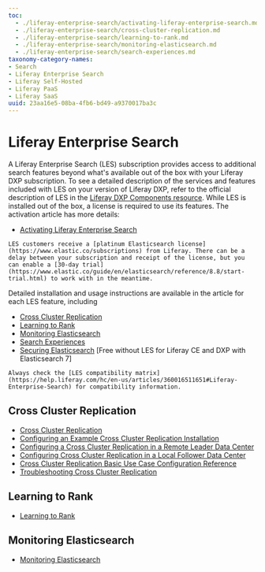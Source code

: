 ```yaml
---
toc:
  - ./liferay-enterprise-search/activating-liferay-enterprise-search.md
  - ./liferay-enterprise-search/cross-cluster-replication.md
  - ./liferay-enterprise-search/learning-to-rank.md
  - ./liferay-enterprise-search/monitoring-elasticsearch.md
  - ./liferay-enterprise-search/search-experiences.md
taxonomy-category-names:
- Search
- Liferay Enterprise Search
- Liferay Self-Hosted
- Liferay PaaS
- Liferay SaaS
uuid: 23aa16e5-08ba-4fb6-bd49-a9370017ba3c
---
```

# Liferay Enterprise Search

A Liferay Enterprise Search (LES) subscription provides access to additional search features beyond what's available out of the box with your Liferay DXP subscription. To see a detailed description of the services and features included with LES on your version of Liferay DXP, refer to the official description of LES in the [Liferay DXP Components resource](https://help.liferay.com/hc/en-us/articles/360014400932). While LES is installed out of the box, a license is required to use its features. The activation article has more details:

- [Activating Liferay Enterprise Search](liferay-enterprise-search/activating-liferay-enterprise-search.md)

```{note}
LES customers receive a [platinum Elasticsearch license](https://www.elastic.co/subscriptions) from Liferay. There can be a delay between your subscription and receipt of the license, but you can enable a [30-day trial](https://www.elastic.co/guide/en/elasticsearch/reference/8.8/start-trial.html) to work with in the meantime.  
```

Detailed installation and usage instructions are available in the article for each LES feature, including

- [Cross Cluster Replication](liferay-enterprise-search/cross-cluster-replication.md)
- [Learning to Rank](liferay-enterprise-search/learning-to-rank.md)
- [Monitoring Elasticsearch](liferay-enterprise-search/monitoring-elasticsearch.md)
- [Search Experiences](liferay-enterprise-search/search-experiences.md)
- [Securing Elasticsearch](installing-and-upgrading-a-search-engine/elasticsearch/securing-elasticsearch.md) [Free without LES for Liferay CE and DXP with Elasticsearch 7] 

```{important}
Always check the [LES compatibility matrix](https://help.liferay.com/hc/en-us/articles/360016511651#Liferay-Enterprise-Search) for compatibility information.
```

## Cross Cluster Replication

- [Cross Cluster Replication](liferay-enterprise-search/cross-cluster-replication/cross-cluster-replication.md)
- [Configuring an Example Cross Cluster Replication Installation](liferay-enterprise-search/cross-cluster-replication/configuring-an-example-ccr-installation-replicating-between-data-centers.md)
- [Configuring a Cross Cluster Replication in a Remote Leader Data Center](liferay-enterprise-search/cross-cluster-replication/configuring-ccr-in-a-remote-leader-data-center.md)
- [Configuring Cross Cluster Replication in a Local Follower Data Center](liferay-enterprise-search/cross-cluster-replication/configuring-ccr-in-a-local-follower-data-center.md)
- [Cross Cluster Replication Basic Use Case Configuration Reference](liferay-enterprise-search/cross-cluster-replication/configuring-ccr-settings-reference.md)
- [Troubleshooting Cross Cluster Replication](liferay-enterprise-search/cross-cluster-replication/troubleshooting-cross-cluster-replication.md)

## Learning to Rank

- [Learning to Rank](liferay-enterprise-search/learning-to-rank.md)

## Monitoring Elasticsearch

- [Monitoring Elasticsearch](liferay-enterprise-search/monitoring-elasticsearch.md)
